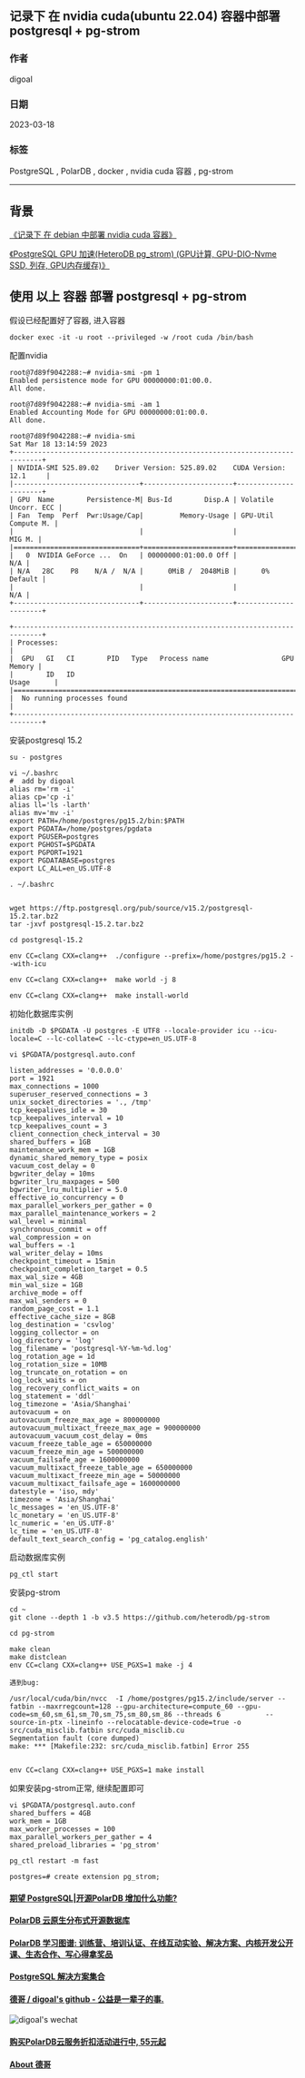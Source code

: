 ## 记录下 在 nvidia cuda(ubuntu 22.04) 容器中部署 postgresql + pg-strom             
                                                                                
### 作者                                                          
digoal                                                          
                                                          
### 日期                                                          
2023-03-18                                                      
                                                          
### 标签                                                          
PostgreSQL , PolarDB , docker , nvidia cuda 容器 , pg-strom                           
                                                          
----                                                          
                                                          
## 背景    
[《记录下 在 debian 中部署 nvidia cuda 容器》](../202303/20230318_02.md)    
  
[《PostgreSQL GPU 加速(HeteroDB pg_strom) (GPU计算, GPU-DIO-Nvme SSD, 列存, GPU内存缓存)》](../201806/20180602_02.md)    
  
## 使用 以上 容器 部署 postgresql + pg-strom   
假设已经配置好了容器, 进入容器  
```  
docker exec -it -u root --privileged -w /root cuda /bin/bash       
```  
  
配置nvidia  
  
```  
root@7d89f9042288:~# nvidia-smi -pm 1  
Enabled persistence mode for GPU 00000000:01:00.0.  
All done.  
  
root@7d89f9042288:~# nvidia-smi -am 1  
Enabled Accounting Mode for GPU 00000000:01:00.0.  
All done.  
  
root@7d89f9042288:~# nvidia-smi  
Sat Mar 18 13:14:59 2023         
+-----------------------------------------------------------------------------+  
| NVIDIA-SMI 525.89.02    Driver Version: 525.89.02    CUDA Version: 12.1     |  
|-------------------------------+----------------------+----------------------+  
| GPU  Name        Persistence-M| Bus-Id        Disp.A | Volatile Uncorr. ECC |  
| Fan  Temp  Perf  Pwr:Usage/Cap|         Memory-Usage | GPU-Util  Compute M. |  
|                               |                      |               MIG M. |  
|===============================+======================+======================|  
|   0  NVIDIA GeForce ...  On   | 00000000:01:00.0 Off |                  N/A |  
| N/A   28C    P8    N/A /  N/A |      0MiB /  2048MiB |      0%      Default |  
|                               |                      |                  N/A |  
+-------------------------------+----------------------+----------------------+  
                                                                                 
+-----------------------------------------------------------------------------+  
| Processes:                                                                  |  
|  GPU   GI   CI        PID   Type   Process name                  GPU Memory |  
|        ID   ID                                                   Usage      |  
|=============================================================================|  
|  No running processes found                                                 |  
+-----------------------------------------------------------------------------+  
```  
  
安装postgresql 15.2  
  
```  
su - postgres  
      
vi ~/.bashrc      
#  add by digoal      
alias rm='rm -i'      
alias cp='cp -i'      
alias ll='ls -larth'      
alias mv='mv -i'
export PATH=/home/postgres/pg15.2/bin:$PATH      
export PGDATA=/home/postgres/pgdata      
export PGUSER=postgres      
export PGHOST=$PGDATA      
export PGPORT=1921      
export PGDATABASE=postgres      
export LC_ALL=en_US.UTF-8  
      
. ~/.bashrc      
      
      
wget https://ftp.postgresql.org/pub/source/v15.2/postgresql-15.2.tar.bz2      
tar -jxvf postgresql-15.2.tar.bz2      
      
cd postgresql-15.2      
      
env CC=clang CXX=clang++  ./configure --prefix=/home/postgres/pg15.2 --with-icu      
      
env CC=clang CXX=clang++  make world -j 8      
      
env CC=clang CXX=clang++  make install-world      
```    
  
初始化数据库实例    
      
```      
initdb -D $PGDATA -U postgres -E UTF8 --locale-provider icu --icu-locale=C --lc-collate=C --lc-ctype=en_US.UTF-8       
      
vi $PGDATA/postgresql.auto.conf      
      
listen_addresses = '0.0.0.0'              
port = 1921                         
max_connections = 1000                    
superuser_reserved_connections = 3        
unix_socket_directories = '., /tmp'       
tcp_keepalives_idle = 30                  
tcp_keepalives_interval = 10              
tcp_keepalives_count = 3                  
client_connection_check_interval = 30           
shared_buffers = 1GB                      
maintenance_work_mem = 1GB                
dynamic_shared_memory_type = posix        
vacuum_cost_delay = 0                     
bgwriter_delay = 10ms                     
bgwriter_lru_maxpages = 500               
bgwriter_lru_multiplier = 5.0             
effective_io_concurrency = 0              
max_parallel_workers_per_gather = 0       
max_parallel_maintenance_workers = 2            
wal_level = minimal         
synchronous_commit = off                  
wal_compression = on                      
wal_buffers = -1                    
wal_writer_delay = 10ms             
checkpoint_timeout = 15min                
checkpoint_completion_target = 0.5        
max_wal_size = 4GB      
min_wal_size = 1GB      
archive_mode = off                  
max_wal_senders = 0                 
random_page_cost = 1.1                    
effective_cache_size = 8GB      
log_destination = 'csvlog'                
logging_collector = on              
log_directory = 'log'                     
log_filename = 'postgresql-%Y-%m-%d.log'        
log_rotation_age = 1d                     
log_rotation_size = 10MB                  
log_truncate_on_rotation = on             
log_lock_waits = on                       
log_recovery_conflict_waits = on          
log_statement = 'ddl'                     
log_timezone = 'Asia/Shanghai'      
autovacuum = on                     
autovacuum_freeze_max_age = 800000000           
autovacuum_multixact_freeze_max_age = 900000000       
autovacuum_vacuum_cost_delay = 0ms        
vacuum_freeze_table_age = 650000000      
vacuum_freeze_min_age = 500000000      
vacuum_failsafe_age = 1600000000      
vacuum_multixact_freeze_table_age = 650000000      
vacuum_multixact_freeze_min_age = 50000000      
vacuum_multixact_failsafe_age = 1600000000      
datestyle = 'iso, mdy'      
timezone = 'Asia/Shanghai'      
lc_messages = 'en_US.UTF-8'                     
lc_monetary = 'en_US.UTF-8'                     
lc_numeric = 'en_US.UTF-8'                      
lc_time = 'en_US.UTF-8'                         
default_text_search_config = 'pg_catalog.english'      
```  
  
启动数据库实例  
  
```  
pg_ctl start  
```  
  
安装pg-strom  
  
```  
cd ~   
git clone --depth 1 -b v3.5 https://github.com/heterodb/pg-strom  
  
cd pg-strom  
  
make clean  
make distclean  
env CC=clang CXX=clang++ USE_PGXS=1 make -j 4   
  
遇到bug:  
  
/usr/local/cuda/bin/nvcc  -I /home/postgres/pg15.2/include/server --fatbin --maxrregcount=128 --gpu-architecture=compute_60 --gpu-code=sm_60,sm_61,sm_70,sm_75,sm_80,sm_86 --threads 6           --source-in-ptx -lineinfo --relocatable-device-code=true -o src/cuda_misclib.fatbin src/cuda_misclib.cu  
Segmentation fault (core dumped)  
make: *** [Makefile:232: src/cuda_misclib.fatbin] Error 255  
  
    
env CC=clang CXX=clang++ USE_PGXS=1 make install    
```  
  
如果安装pg-strom正常, 继续配置即可  
  
```  
vi $PGDATA/postgresql.auto.conf   
shared_buffers = 4GB  
work_mem = 1GB    
max_worker_processes = 100    
max_parallel_workers_per_gather = 4    
shared_preload_libraries = 'pg_strom'   
  
pg_ctl restart -m fast  
```  
  
```  
postgres=# create extension pg_strom;    
```  
    
  
#### [期望 PostgreSQL|开源PolarDB 增加什么功能?](https://github.com/digoal/blog/issues/76 "269ac3d1c492e938c0191101c7238216")
  
  
#### [PolarDB 云原生分布式开源数据库](https://github.com/ApsaraDB "57258f76c37864c6e6d23383d05714ea")
  
  
#### [PolarDB 学习图谱: 训练营、培训认证、在线互动实验、解决方案、内核开发公开课、生态合作、写心得拿奖品](https://www.aliyun.com/database/openpolardb/activity "8642f60e04ed0c814bf9cb9677976bd4")
  
  
#### [PostgreSQL 解决方案集合](../201706/20170601_02.md "40cff096e9ed7122c512b35d8561d9c8")
  
  
#### [德哥 / digoal's github - 公益是一辈子的事.](https://github.com/digoal/blog/blob/master/README.md "22709685feb7cab07d30f30387f0a9ae")
  
  
![digoal's wechat](../pic/digoal_weixin.jpg "f7ad92eeba24523fd47a6e1a0e691b59")
  
  
#### [购买PolarDB云服务折扣活动进行中, 55元起](https://www.aliyun.com/activity/new/polardb-yunparter?userCode=bsb3t4al "e0495c413bedacabb75ff1e880be465a")
  
  
#### [About 德哥](https://github.com/digoal/blog/blob/master/me/readme.md "a37735981e7704886ffd590565582dd0")
  
